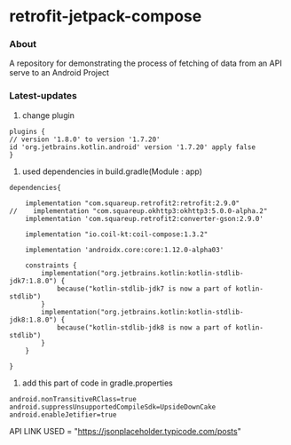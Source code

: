# retrofit-jetpack-compose

### About
A repository for demonstrating the process of fetching of data from an API serve to an Android Project

### Latest-updates

1. change plugin

```
plugins {
// version '1.8.0' to version '1.7.20'
id 'org.jetbrains.kotlin.android' version '1.7.20' apply false
}
```

1. used dependencies in build.gradle(Module : app)

```
dependencies{

    implementation "com.squareup.retrofit2:retrofit:2.9.0"
//    implementation "com.squareup.okhttp3:okhttp3:5.0.0-alpha.2"
    implementation 'com.squareup.retrofit2:converter-gson:2.9.0'

    implementation "io.coil-kt:coil-compose:1.3.2"

    implementation 'androidx.core:core:1.12.0-alpha03'

    constraints {
        implementation("org.jetbrains.kotlin:kotlin-stdlib-jdk7:1.8.0") {
            because("kotlin-stdlib-jdk7 is now a part of kotlin-stdlib")
        }
        implementation("org.jetbrains.kotlin:kotlin-stdlib-jdk8:1.8.0") {
            because("kotlin-stdlib-jdk8 is now a part of kotlin-stdlib")
        }
    }

}
```

1. add this part of code in gradle.properties

```
android.nonTransitiveRClass=true
android.suppressUnsupportedCompileSdk=UpsideDownCake
android.enableJetifier=true
```

API LINK USED = "https://jsonplaceholder.typicode.com/posts"

